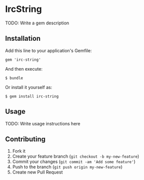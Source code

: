 # IrcString

TODO: Write a gem description

## Installation

Add this line to your application's Gemfile:

    gem 'irc-string'

And then execute:

    $ bundle

Or install it yourself as:

    $ gem install irc-string

## Usage

TODO: Write usage instructions here

## Contributing

1. Fork it
2. Create your feature branch (`git checkout -b my-new-feature`)
3. Commit your changes (`git commit -am 'Add some feature'`)
4. Push to the branch (`git push origin my-new-feature`)
5. Create new Pull Request
